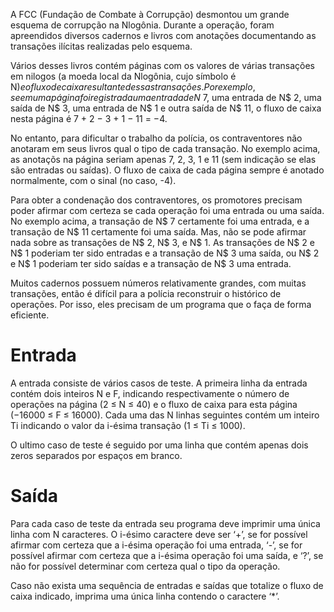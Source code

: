 A FCC (Fundação de Combate à Corrupção) desmontou um grande esquema de corrupção na Nlogônia. Durante a operação, foram apreendidos diversos cadernos e livros com anotações documentando as transações ilícitas realizadas pelo esquema.

Vários desses livros contém páginas com os valores de várias transações em nilogos (a moeda local da Nlogônia, cujo símbolo é N$) e o fluxo de caixa resultante dessas transações. Por exemplo, se em uma página foi registrada uma entrada de N$ 7, uma entrada de N$ 2, uma saída de N$ 3, uma entrada de N$ 1 e outra saída de N$ 11, o fluxo de caixa nesta página é 7 + 2 − 3 + 1 − 11 = −4.

No entanto, para dificultar o trabalho da polícia, os contraventores não anotaram em seus livros qual o tipo de cada transação. No exemplo acima, as anotaçõs na página seriam apenas 7, 2, 3, 1 e 11 (sem indicação se elas são entradas ou saídas). O fluxo de caixa de cada página sempre é anotado normalmente, com o sinal (no caso, -4).

Para obter a condenação dos contraventores, os promotores precisam poder afirmar com certeza se cada operação foi uma entrada ou uma saída. No exemplo acima, a transação de N$ 7 certamente foi uma entrada, e a transação de N$ 11 certamente foi uma saída. Mas, não se pode afirmar nada sobre as transações de N$ 2, N$ 3, e N$ 1. As transações de N$ 2 e N$ 1 poderiam ter sido entradas e a transação de N$ 3 uma saída, ou N$ 2 e N$ 1 poderiam ter sido saídas e a transação de N$ 3 uma entrada.

Muitos cadernos possuem números relativamente grandes, com muitas transações, então é difícil para a polícia reconstruir o histórico de operações. Por isso, eles precisam de um programa que o faça de forma eficiente.

# Entrada
A entrada consiste de vários casos de teste. A primeira linha da entrada contém dois inteiros N e F, indicando respectivamente o número de operações na página (2 ≤ N ≤ 40) e o fluxo de caixa para esta página (−16000 ≤ F ≤ 16000). Cada uma das N linhas seguintes contém um inteiro Ti indicando o valor da i-ésima transação (1 ≤ Ti ≤ 1000).

O ultimo caso de teste é seguido por uma linha que contém apenas dois zeros separados por espaços em branco.

# Saída
Para cada caso de teste da entrada seu programa deve imprimir uma única linha com N caracteres. O i-ésimo caractere deve ser ‘+’, se for possível afirmar com certeza que a i-ésima operação foi uma entrada, ‘-’, se for possível afirmar com certeza que a i-ésima operação foi uma saída, e ‘?’, se não for possível determinar com certeza qual o tipo da operação.

Caso não exista uma sequência de entradas e saídas que totalize o fluxo de caixa indicado, imprima uma única linha contendo o caractere ‘*’.
